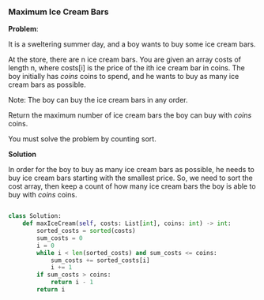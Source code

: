 ### Maximum Ice Cream Bars

**Problem**:

It is a sweltering summer day, and a boy wants to buy some ice cream bars.

At the store, there are n ice cream bars. You are given an array costs of length n, where costs[i] is the price of the ith ice cream bar in coins. The boy initially has *coins* coins to spend, and he wants to buy as many ice cream bars as possible. 

Note: The boy can buy the ice cream bars in any order.

Return the maximum number of ice cream bars the boy can buy with *coins* coins.

You must solve the problem by counting sort.


**Solution**

In order for the boy to buy as many ice cream bars as possible, he needs to buy ice cream bars starting with the smallest price. So, we need to sort the cost array, then keep a count of how many ice cream bars the boy is able to buy with *coins* coins. 

```python

class Solution:  
    def maxIceCream(self, costs: List[int], coins: int) -> int:  
        sorted_costs = sorted(costs)  
        sum_costs = 0   
        i = 0   
        while i < len(sorted_costs) and sum_costs <= coins:  
            sum_costs += sorted_costs[i]  
            i += 1  
        if sum_costs > coins:   
            return i - 1  
        return i   

```
